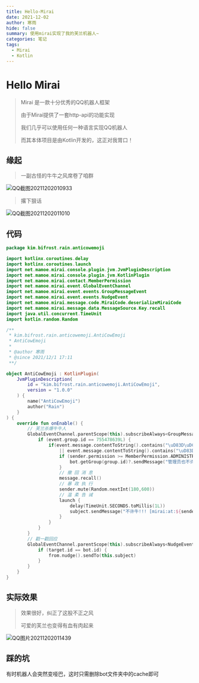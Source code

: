 ```yaml
---
title: Hello-Mirai
date: 2021-12-02
author: 寒雨
hide: false
summary: 使用mirai实现了我的芙兰机器人~
categories: 笔记
tags:
  - Mirai
  - Kotlin 
---
```


# Hello Mirai

> Mirai 是一款十分优秀的QQ机器人框架
>
> 由于Mirai提供了一套http-api的功能实现
>
> 我们几乎可以使用任何一种语言实现QQ机器人
>
> 而其本体项目是由Kotlin开发的，这正对我胃口！

## 缘起

> 一副古怪的牛牛之风席卷了咱群

![QQ截图20211202010933](https://gitee.com/coldrain-moro/images_bed/raw/master/images/QQ%E6%88%AA%E5%9B%BE20211202010933.png)

> 撂下狠话

![QQ截图20211202011010](https://gitee.com/coldrain-moro/images_bed/raw/master/images/QQ%E6%88%AA%E5%9B%BE20211202011010.png)

## 代码

~~~kotlin
package kim.bifrost.rain.anticowemoji

import kotlinx.coroutines.delay
import kotlinx.coroutines.launch
import net.mamoe.mirai.console.plugin.jvm.JvmPluginDescription
import net.mamoe.mirai.console.plugin.jvm.KotlinPlugin
import net.mamoe.mirai.contact.MemberPermission
import net.mamoe.mirai.event.GlobalEventChannel
import net.mamoe.mirai.event.events.GroupMessageEvent
import net.mamoe.mirai.event.events.NudgeEvent
import net.mamoe.mirai.message.code.MiraiCode.deserializeMiraiCode
import net.mamoe.mirai.message.data.MessageSource.Key.recall
import java.util.concurrent.TimeUnit
import kotlin.random.Random

/**
 * kim.bifrost.rain.anticowemoji.AntiCowEmoji
 * AntiCowEmoji
 *
 * @author 寒雨
 * @since 2021/12/1 17:11
 **/

object AntiCowEmoji : KotlinPlugin(
    JvmPluginDescription(
        id = "kim.bifrost.rain.anticowemoji.AntiCowEmoji",
        version = "1.0.0"
    ) {
        name("AntiCowEmoji")
        author("Rain")
    }
) {
    override fun onEnable() {
        // 芙兰杀爆牛牛人
        GlobalEventChannel.parentScope(this).subscribeAlways<GroupMessageEvent> { event ->
            if (event.group.id == 755478639L) {
                if(event.message.contentToString().contains("\uD83D\uDC2E")
                    || event.message.contentToString().contains("\uD83D\uDC02")) {
                    if (sender.permission >= MemberPermission.ADMINISTRATOR) return@subscribeAlways let {
                        bot.getGroup(group.id)?.sendMessage("管理员也不许牛!!! [mirai:at:${sender.id}]".deserializeMiraiCode())
                    }
                    // 撤 回 消 息
                    message.recall()
                    // 暴 政 执 行
                    sender.mute(Random.nextInt(180,600))
                    // 温 柔 告 诫
                    launch {
                        delay(TimeUnit.SECONDS.toMillis(1L))
                        subject.sendMessage("不许牛!!! [mirai:at:${sender.id}]".deserializeMiraiCode())
                    }
                }
            }
        }
        // 戳一戳回应
        GlobalEventChannel.parentScope(this).subscribeAlways<NudgeEvent> {
            if (target.id == bot.id) {
                from.nudge().sendTo(this.subject)
            }
        }
    }
}
~~~

## 实际效果

> 效果很好，纠正了这股不正之风
>
> 可爱的芙兰也变得有血有肉起来

![QQ图片20211202011439](https://gitee.com/coldrain-moro/images_bed/raw/master/images/QQ%E5%9B%BE%E7%89%8720211202011439.png)

## 踩的坑

有时机器人会突然变哑巴，这时只需删除bot文件夹中的cache即可